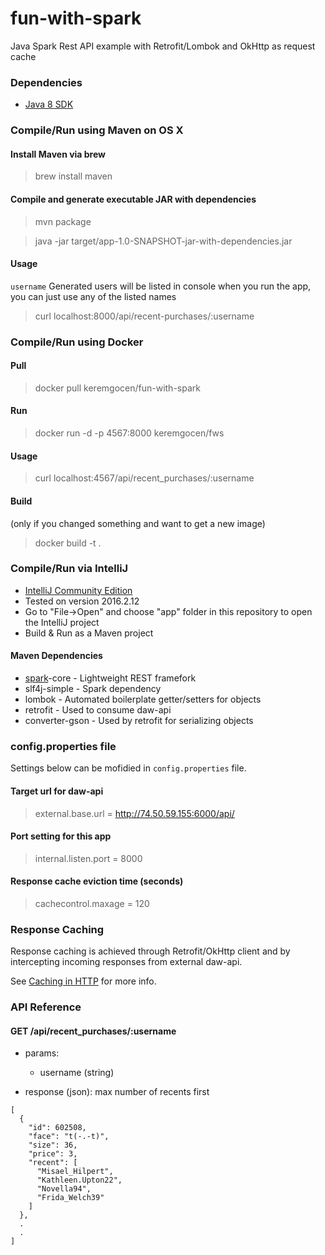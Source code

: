 # fun-with-spark
Java Spark Rest API example with Retrofit/Lombok and OkHttp as request cache

### Dependencies

- [Java 8 SDK](http://www.oracle.com/technetwork/java/javase/downloads/jdk8-downloads-2133151.html)

### Compile/Run using Maven on OS X

#### Install Maven via brew

> brew install maven

#### Compile and generate executable JAR with dependencies

> mvn package

> java -jar target/app-1.0-SNAPSHOT-jar-with-dependencies.jar

#### Usage

```username``` Generated users will be listed in console when you run the app, you can just use any of the listed names

> curl localhost:8000/api/recent-purchases/:username

### Compile/Run using Docker

#### Pull

> docker pull keremgocen/fun-with-spark


#### Run

> docker run -d -p 4567:8000 keremgocen/fws


#### Usage

> curl localhost:4567/api/recent_purchases/:username


#### Build
(only if you changed something and want to get a new image)

> docker build -t <tag> .


### Compile/Run via IntelliJ
- [IntelliJ Community Edition](https://www.jetbrains.com/idea/download/)
 - Tested on version 2016.2.12
- Go to "File->Open" and choose "app" folder in this repository to open the IntelliJ project
- Build & Run as a Maven project

 
#### Maven Dependencies

- [spark](http://sparkjava.com/)-core - Lightweight REST framefork
- slf4j-simple - Spark dependency
- lombok - Automated boilerplate getter/setters for objects
- retrofit - Used to consume daw-api
- converter-gson - Used by retrofit for serializing objects


### config.properties file

Settings below can be mofidied in ```config.properties``` file.

#### Target url for daw-api

>external.base.url = http://74.50.59.155:6000/api/

#### Port setting for this app

>internal.listen.port = 8000

#### Response cache eviction time (seconds)

>cachecontrol.maxage = 120

### Response Caching

Response caching is achieved through Retrofit/OkHttp client and by intercepting incoming responses from external daw-api. 

See [Caching in HTTP](https://www.w3.org/Protocols/rfc2616/rfc2616-sec13.html) for more info.

### API Reference

#### GET /api/recent_purchases/:username

- params:
  - username (string)

- response (json): max number of recents first
```
[
  {
    "id": 602508,
    "face": "t(-.-t)",
    "size": 36,
    "price": 3,
    "recent": [
      "Misael_Hilpert",
      "Kathleen.Upton22",
      "Novella94",
      "Frida_Welch39"
    ]
  },
  .
  .
]
```

